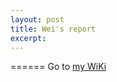 ```yaml
---
layout: post
title: Wei's report
excerpt: 
---
```


======
Go to [my WiKi](https://github.com/WeiFoo/WHICH/wiki/April-9)

